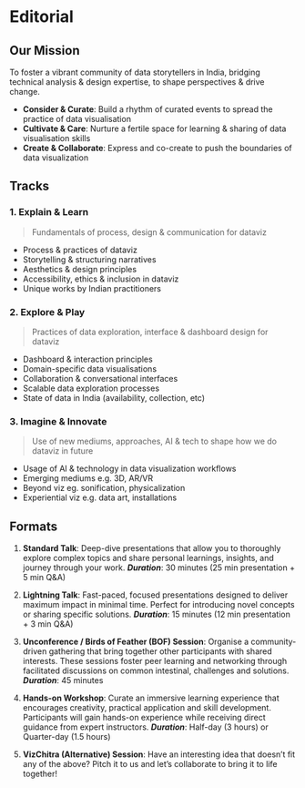 # Editorial

## Our Mission
To foster a vibrant community of data storytellers in India, bridging technical analysis & design expertise, to shape perspectives & drive change.

- **Consider & Curate**: Build a rhythm of curated events to spread the practice of data visualisation
- **Cultivate & Care**: Nurture a fertile space for learning & sharing of data visualisation skills
- **Create & Collaborate**: Express and co-create to push the boundaries of data visualization

## Tracks
  
### 1. Explain & Learn
> Fundamentals of process, design & communication for dataviz

- Process & practices of dataviz
- Storytelling & structuring narratives
- Aesthetics & design principles
- Accessibility, ethics & inclusion in dataviz
- Unique works by Indian practitioners

### 2. Explore & Play
>Practices of data exploration, interface & dashboard design for dataviz

- Dashboard & interaction principles
- Domain-specific data visualisations
- Collaboration & conversational interfaces
- Scalable data exploration processes
- State of data in India (availability, collection, etc)

### 3. Imagine & Innovate
> Use of new mediums, approaches, AI & tech to shape how we do dataviz in future

- Usage of AI & technology in data visualization workflows
- Emerging mediums e.g. 3D, AR/VR
- Beyond viz eg. sonification, physicalization
- Experiential viz e.g. data art, installations

## Formats

1. **Standard Talk**: Deep-dive presentations that allow you to thoroughly explore complex topics and share personal learnings, insights, and journey through your work.
***Duration***: 30 minutes (25 min presentation + 5 min Q&A)

2. **Lightning Talk**: Fast-paced, focused presentations designed to deliver maximum impact in minimal time. Perfect for introducing novel concepts or sharing specific solutions.
***Duration***: 15 minutes (12 min presentation + 3 min Q&A)

3. **Unconference / Birds of Feather (BOF) Session**: Organise a community-driven gathering that bring together other participants with shared interests. These sessions foster peer learning and networking through facilitated discussions on common intestinal, challenges and solutions.
***Duration***: 45 minutes

4. **Hands-on Workshop**: Curate an immersive learning experience that encourages creativity, practical application and skill development. Participants will gain hands-on experience while receiving direct guidance from expert instructors.
***Duration***: Half-day (3 hours) or Quarter-day (1.5 hours)

5. **VizChitra (Alternative) Session**: Have an interesting idea that doesn’t fit any of the above? Pitch it to us and let’s collaborate to bring it to life together!
